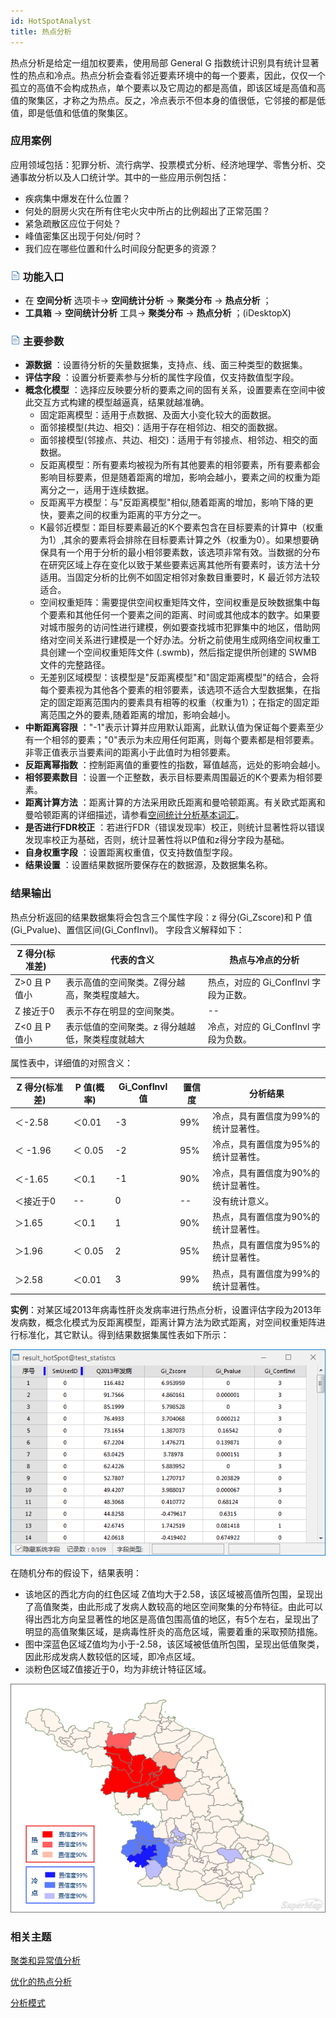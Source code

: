 ```yaml
---
id: HotSpotAnalyst
title: 热点分析
---
```

热点分析是给定一组加权要素，使用局部 General G 指数统计识别具有统计显著性的热点和冷点。热点分析会查看邻近要素环境中的每一个要素，因此，仅仅一个孤立的高值不会构成热点，单个要素以及它周边的都是高值，即该区域是高值和高值的聚集区，才称之为热点。反之，冷点表示不但本身的值很低，它邻接的都是低值，即是低值和低值的聚集区。

### 应用案例

应用领域包括：犯罪分析、流行病学、投票模式分析、经济地理学、零售分析、交通事故分析以及人口统计学。其中的一些应用示例包括：

  * 疾病集中爆发在什么位置？ 
  * 何处的厨房火灾在所有住宅火灾中所占的比例超出了正常范围？ 
  * 紧急疏散区应位于何处？ 
  * 峰值密集区出现于何处/何时？ 
  * 我们应在哪些位置和什么时间段分配更多的资源？

### ![](../../img/read.gif) 功能入口

  * 在 **空间分析** 选项卡-> **空间统计分析** -> **聚类分布** -> **热点分析** ；
  * **工具箱** -> **空间统计分析** 工具-> **聚类分布** -> **热点分析** ；(iDesktopX)

### ![](../../img/read.gif) 主要参数

  * **源数据** ：设置待分析的矢量数据集，支持点、线、面三种类型的数据集。
  * **评估字段** ：设置分析要素参与分析的属性字段值，仅支持数值型字段。
  * **概念化模型** ：选择应反映要分析的要素之间的固有关系，设置要素在空间中彼此交互方式构建的模型越逼真，结果就越准确。 
    * 固定距离模型：适用于点数据、及面大小变化较大的面数据。
    * 面邻接模型(共边、相交)：适用于存在相邻边、相交的面数据。
    * 面邻接模型(邻接点、共边、相交)：适用于有邻接点、相邻边、相交的面数据。
    * 反距离模型：所有要素均被视为所有其他要素的相邻要素，所有要素都会影响目标要素，但是随着距离的增加，影响会越小，要素之间的权重为距离分之一，适用于连续数据。
    * 反距离平方模型：与"反距离模型"相似,随着距离的增加，影响下降的更快，要素之间的权重为距离的平方分之一。
    * K最邻近模型：距目标要素最近的K个要素包含在目标要素的计算中（权重为1）,其余的要素将会排除在目标要素计算之外（权重为0）。如果想要确保具有一个用于分析的最小相邻要素数，该选项非常有效。当数据的分布在研究区域上存在变化以致于某些要素远离其他所有要素时，该方法十分适用。当固定分析的比例不如固定相邻对象数目重要时，K 最近邻方法较适合。
    * 空间权重矩阵：需要提供空间权重矩阵文件，空间权重是反映数据集中每个要素和其他任何一个要素之间的距离、时间或其他成本的数字。如果要对城市服务的访问性进行建模，例如要查找城市犯罪集中的地区，借助网络对空间关系进行建模是一个好办法。分析之前使用生成网络空间权重工具创建一个空间权重矩阵文件 (.swmb)，然后指定提供所创建的 SWMB 文件的完整路径。
    * 无差别区域模型：该模型是"反距离模型"和"固定距离模型"的结合，会将每个要素视为其他各个要素的相邻要素，该选项不适合大型数据集，在指定的固定距离范围内的要素具有相等的权重（权重为1）；在指定的固定距离范围之外的要素,随着距离的增加，影响会越小。
  * **中断距离容限** ："-1"表示计算并应用默认距离，此默认值为保证每个要素至少有一个相邻的要素；"0"表示为未应用任何距离，则每个要素都是相邻要素。非零正值表示当要素间的距离小于此值时为相邻要素。
  * **反距离幂指数** ：控制距离值的重要性的指数，幂值越高，远处的影响会越小。
  * **相邻要素数目** ：设置一个正整数，表示目标要素周围最近的K个要素为相邻要素。
  * **距离计算方法** ：距离计算的方法采用欧氏距离和曼哈顿距离。有关欧式距离和曼哈顿距离的详细描述，请参看[空间统计分析基本词汇](BasicVocabulary)。
  * **是否进行FDR校正** ：若进行FDR（错误发现率）校正，则统计显著性将以错误发现率校正为基础，否则，统计显著性将以P值和z得分字段为基础。
  * **自身权重字段** ：设置距离权重值，仅支持数值型字段。
  * **结果设置** ：设置结果数据所要保存在的数据源，及数据集名称。

### 结果输出

热点分析返回的结果数据集将会包含三个属性字段：z 得分(Gi_Zscore)和 P 值(Gi_Pvalue)、置信区间(Gi_ConfInvl)。
字段含义解释如下：

Z 得分(标准差) | 代表的含义 | 热点与冷点的分析  
---|---|---  
Z>0 且 P值小 | 表示高值的空间聚类。Z得分越高，聚类程度越大。 | 热点，对应的 Gi_ConfInvl 字段为正数。  
Z 接近于0 | 表示不存在明显的空间聚类。 | \--  
Z<0 且 P值小  | 表示低值的空间聚类。z 得分越越低，聚类程度就越大 | 冷点，对应的 Gi_ConfInvl 字段为负数。  
  
属性表中，详细值的对照含义：

Z 得分(标准差) | P 值(概率) | Gi_ConfInvl 值 | 置信度 | 分析结果  
---|---|---|---|---  
＜-2.58  | ＜0.01 | -3 | 99% | 冷点，具有置信度为99%的统计显著性。  
＜ -1.96  | ＜ 0.05 | -2  | 95% | 冷点，具有置信度为95%的统计显著性。  
＜-1.65 | ＜0.1  | -1 | 90% | 冷点，具有置信度为90%的统计显著性。  
＜接近于0 | \-- | 0 | \-- | 没有统计意义。  
＞1.65 | ＜0.1  | 1 | 90% | 热点，具有置信度为90%的统计显著性。  
＞1.96  | ＜ 0.05 | 2  | 95% | 热点，具有置信度为95%的统计显著性。  
＞2.58  | ＜0.01 | 3 | 99% | 热点，具有置信度为99%的统计显著性。  
  
**实例**：对某区域2013年病毒性肝炎发病率进行热点分析，设置评估字段为2013年发病数，概念化模式为反距离模型，距离计算方法为欧式距离，对空间权重矩阵进行标准化，其它默认。得到结果数据集属性表如下所示：

![](img/HotSpotAnalystResult.png)

在随机分布的假设下，结果表明：

  * 该地区的西北方向的红色区域 Z值均大于2.58，该区域被高值所包围，呈现出了高值聚类，由此形成了发病人数较高的地区空间聚集的分布特征。由此可以得出西北方向呈显著性的地区是高值包围高值的地区，有5个左右，呈现出了明显的高值聚集区域，是病毒性肝炎的高危区域，需要着重的采取预防措施。
  * 图中深蓝色区域Z值均为小于-2.58，该区域被低值所包围，呈现出低值聚类，因此形成发病人数较低的区域，即冷点区域。
  * 淡粉色区域Z值接近于0，均为非统计特征区域。

![](img/HotSpotAnalyst2.png)

###  相关主题

[聚类和异常值分析](ClusterOutlierAnalyst)

[优化的热点分析](OptimizedHotSpotAnalyst)

[分析模式](AnalyzingPatterns)

